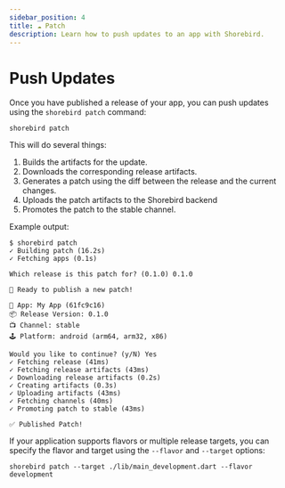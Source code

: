 ```yaml
---
sidebar_position: 4
title: ☁️ Patch
description: Learn how to push updates to an app with Shorebird.
---
```


# Push Updates

Once you have published a release of your app, you can push updates using the
`shorebird patch` command:

```
shorebird patch
```

This will do several things:

1. Builds the artifacts for the update.
1. Downloads the corresponding release artifacts.
1. Generates a patch using the diff between the release and the current changes.
1. Uploads the patch artifacts to the Shorebird backend
1. Promotes the patch to the stable channel.

Example output:

```
$ shorebird patch
✓ Building patch (16.2s)
✓ Fetching apps (0.1s)

Which release is this patch for? (0.1.0) 0.1.0

🚀 Ready to publish a new patch!

📱 App: My App (61fc9c16)
📦 Release Version: 0.1.0
📺 Channel: stable
🕹️ Platform: android (arm64, arm32, x86)

Would you like to continue? (y/N) Yes
✓ Fetching release (41ms)
✓ Fetching release artifacts (43ms)
✓ Downloading release artifacts (0.2s)
✓ Creating artifacts (0.3s)
✓ Uploading artifacts (43ms)
✓ Fetching channels (40ms)
✓ Promoting patch to stable (43ms)

✅ Published Patch!
```

If your application supports flavors or multiple release targets, you can specify the flavor and target using the `--flavor` and `--target` options:

```
shorebird patch --target ./lib/main_development.dart --flavor development
```
